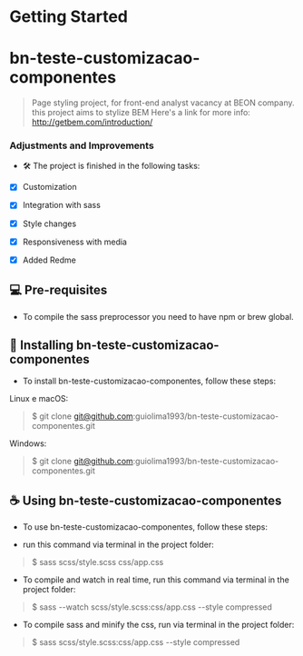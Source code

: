 # Getting Started

# bn-teste-customizacao-componentes

> Page styling project, for front-end analyst vacancy at BEON company.
> this project aims to stylize BEM
Here's a link for more info: http://getbem.com/introduction/

### Adjustments and Improvements

* 🛠 The project is finished in the following tasks:

- [x] Customization
- [x] Integration with sass
- [x] Style changes
- [x] Responsiveness with media
- [x] Added Redme


## 💻 Pre-requisites 

* To compile the sass preprocessor you need to have npm or brew global.


## 🚀 Installing bn-teste-customizacao-componentes

* To install bn-teste-customizacao-componentes, follow these steps:

Linux e macOS:
> $ git clone git@github.com:guiolima1993/bn-teste-customizacao-componentes.git

Windows:
> $ git clone git@github.com:guiolima1993/bn-teste-customizacao-componentes.git


## ☕ Using bn-teste-customizacao-componentes

* To use bn-teste-customizacao-componentes, follow these steps:

* run this command via terminal in the project folder:
> $ sass scss/style.scss css/app.css

* To compile and watch in real time, run this command via terminal in the project folder:
> $ sass --watch scss/style.scss:css/app.css --style compressed

* To compile sass and minify the css, run via terminal in the project folder:
> $ sass scss/style.scss:css/app.css --style compressed